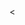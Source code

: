 <!DOCTYPE>
<html>
<html lang="en">
  <head>
    <title>
      <h1>Happiness <h1 id="heading-1"> <h1 {color=fire red; font size= 16} </h1>
    </title>
  </head>
  <body>
    <
  </body>

</html>
